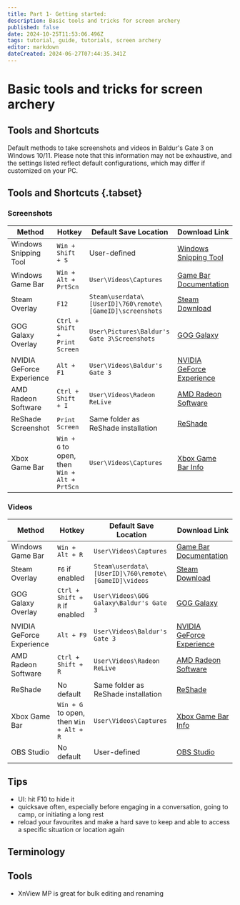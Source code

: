 ```yaml
---
title: Part 1- Getting started:
description: Basic tools and tricks for screen archery
published: false
date: 2024-10-25T11:53:06.496Z
tags: tutorial, guide, tutorials, screen archery
editor: markdown
dateCreated: 2024-06-27T07:44:35.341Z
---
```


# Basic tools and tricks for screen archery

## Tools and Shortcuts
Default methods to take screenshots and videos in Baldur's Gate 3 on Windows 10/11. Please note that this information may not be exhaustive, and the settings listed reflect default configurations, which may differ if customized on your PC.
## Tools and Shortcuts {.tabset}

### Screenshots
|Method                   |Hotkey                                      |Default Save Location                                    |Download Link                                                                                                                                         |
|-------------------------|--------------------------------------------|---------------------------------------------------------|------------------------------------------------------------------------------------------------------------------------------------------------------|
|Windows Snipping Tool    |`Win + Shift + S`                           |User-defined                                             |[Windows Snipping Tool](https://support.microsoft.com/en-us/windows/use-snipping-tool-to-capture-screenshots-00246869-3b5a-5bd9-5fb9-ec24b77f7a22)    |
|Windows Game Bar         |`Win + Alt + PrtScn`                        |`User\Videos\Captures`                                   |[Game Bar Documentation](https://support.microsoft.com/en-us/windows/record-clips-of-pc-games-with-xbox-game-bar-33bbd7d2-d14e-2d77-2584-e8b3cc2dd326)|
|Steam Overlay            |`F12`                                       |`Steam\userdata\[UserID]\760\remote\[GameID]\screenshots`|[Steam Download](https://store.steampowered.com/about/)                                                                                               |
|GOG Galaxy Overlay       |`Ctrl + Shift + Print Screen`               |`User\Pictures\Baldur's Gate 3\Screenshots`              |[GOG Galaxy](https://www.gog.com/galaxy)                                                                                                              |
|NVIDIA GeForce Experience|`Alt + F1`                                  |`User\Videos\Baldur's Gate 3`                            |[NVIDIA GeForce Experience](https://www.nvidia.com/en-us/geforce/geforce-experience/ )                                                                |
|AMD Radeon Software      |`Ctrl + Shift + I`                          |`User\Videos\Radeon ReLive`                              |[AMD Radeon Software](https://www.amd.com/en/support)                                                                                                 |
|ReShade Screenshot       |`Print Screen`                              |Same folder as ReShade installation                      |[ReShade](https://reshade.me/)                                                                                                                        |
|Xbox Game Bar            |`Win + G` to open, then `Win + Alt + PrtScn`|`User\Videos\Captures`                                   |[Xbox Game Bar Info](https://support.xbox.com/en-US/help/friends-social-activity/share-socialize/game-bar-overview)                                   |


### Videos
|Method                   |Hotkey                                 |Default Save Location                               |Download Link                                                                                                                                         |
|-------------------------|---------------------------------------|----------------------------------------------------|------------------------------------------------------------------------------------------------------------------------------------------------------|
|Windows Game Bar         |`Win + Alt + R`                        |`User\Videos\Captures`                              |[Game Bar Documentation](https://support.microsoft.com/en-us/windows/record-clips-of-pc-games-with-xbox-game-bar-33bbd7d2-d14e-2d77-2584-e8b3cc2dd326)|
|Steam Overlay            |`F6` if enabled                        |`Steam\userdata\[UserID]\760\remote\[GameID]\videos`|[Steam Download](https://store.steampowered.com/about/)                                                                                               |
|GOG Galaxy Overlay       |`Ctrl + Shift + R` if enabled          |`User\Videos\GOG Galaxy\Baldur's Gate 3`            |[GOG Galaxy](https://www.gog.com/galaxy)                                                                                                              |
|NVIDIA GeForce Experience|`Alt + F9`                             |`User\Videos\Baldur's Gate 3`                       |[NVIDIA GeForce Experience](https://www.nvidia.com/en-us/geforce/geforce-experience/)                                                                 |
|AMD Radeon Software      |`Ctrl + Shift + R`                     |`User\Videos\Radeon ReLive`                         |[AMD Radeon Software](https://www.amd.com/en/support)                                                                                                 |
|ReShade                  |No default                             |Same folder as ReShade installation                 |[ReShade](https://reshade.me/)                                                                                                                        |
|Xbox Game Bar            |`Win + G` to open, then `Win + Alt + R`|`User\Videos\Captures`                              |[Xbox Game Bar Info](https://support.xbox.com/en-US/help/friends-social-activity/share-socialize/game-bar-overview)                                   |
|OBS Studio               |No default                             |User-defined                                        |[OBS Studio](https://obsproject.com/)                                                                                                                 |


## Tips

- UI: hit F10 to hide it
- quicksave often, especially before engaging in a conversation, going to camp, or initiating a long rest
- reload your favourites and make a hard save to keep and able to access a specific situation or location again


## Terminology


## Tools
- XnView MP is great for bulk editing and renaming